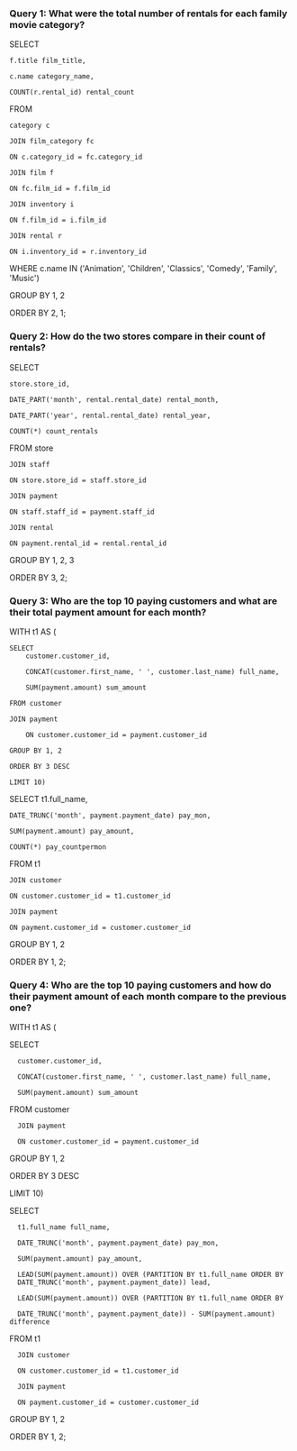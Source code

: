 ### Query 1: What were the total number of rentals for each family movie category?

SELECT

    f.title film_title,

    c.name category_name,

    COUNT(r.rental_id) rental_count

FROM

    category c

    JOIN film_category fc

    ON c.category_id = fc.category_id

    JOIN film f

    ON fc.film_id = f.film_id

    JOIN inventory i

    ON f.film_id = i.film_id

    JOIN rental r

    ON i.inventory_id = r.inventory_id

WHERE c.name IN ('Animation', 'Children', 'Classics', 'Comedy', 'Family', 'Music')

GROUP BY 1, 2

ORDER BY 2, 1;


### Query 2: How do the two stores compare in their count of rentals?

SELECT

    store.store_id,

    DATE_PART('month', rental.rental_date) rental_month,

    DATE_PART('year', rental.rental_date) rental_year,

    COUNT(*) count_rentals

FROM store

    JOIN staff

    ON store.store_id = staff.store_id

    JOIN payment

    ON staff.staff_id = payment.staff_id

    JOIN rental

    ON payment.rental_id = rental.rental_id

GROUP BY 1, 2, 3

ORDER BY 3, 2;


### Query 3: Who are the top 10 paying customers and what are their total payment amount for each month?

WITH t1 AS (

    SELECT
        customer.customer_id,

        CONCAT(customer.first_name, ' ', customer.last_name) full_name,

        SUM(payment.amount) sum_amount

    FROM customer

    JOIN payment

        ON customer.customer_id = payment.customer_id

    GROUP BY 1, 2

    ORDER BY 3 DESC

    LIMIT 10)

SELECT
    t1.full_name,

    DATE_TRUNC('month', payment.payment_date) pay_mon,

    SUM(payment.amount) pay_amount,

    COUNT(*) pay_countpermon

FROM t1

    JOIN customer

    ON customer.customer_id = t1.customer_id

    JOIN payment

    ON payment.customer_id = customer.customer_id

GROUP BY 1, 2

ORDER BY 1, 2;


### Query 4: Who are the top 10 paying customers and how do their payment amount of each month compare to the previous one?

WITH t1 AS (

  SELECT

      customer.customer_id,

      CONCAT(customer.first_name, ' ', customer.last_name) full_name,

      SUM(payment.amount) sum_amount

  FROM customer

      JOIN payment

      ON customer.customer_id = payment.customer_id

  GROUP BY 1, 2

  ORDER BY 3 DESC

  LIMIT 10)

  SELECT

      t1.full_name full_name,

      DATE_TRUNC('month', payment.payment_date) pay_mon,

      SUM(payment.amount) pay_amount,

      LEAD(SUM(payment.amount)) OVER (PARTITION BY t1.full_name ORDER BY
      DATE_TRUNC('month', payment.payment_date)) lead,

      LEAD(SUM(payment.amount)) OVER (PARTITION BY t1.full_name ORDER BY

      DATE_TRUNC('month', payment.payment_date)) - SUM(payment.amount) difference

  FROM t1

      JOIN customer

      ON customer.customer_id = t1.customer_id

      JOIN payment

      ON payment.customer_id = customer.customer_id

  GROUP BY 1, 2

  ORDER BY 1, 2;
